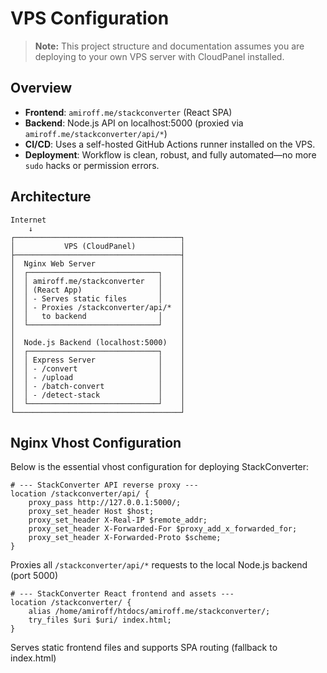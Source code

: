 # VPS Configuration

> **Note:** This project structure and documentation assumes you are deploying to your own VPS server with CloudPanel installed.

## Overview
- **Frontend**: `amiroff.me/stackconverter` (React SPA)
- **Backend**: Node.js API on localhost:5000 (proxied via `amiroff.me/stackconverter/api/*`)
- **CI/CD**: Uses a self-hosted GitHub Actions runner installed on the VPS.
- **Deployment**: Workflow is clean, robust, and fully automated—no more `sudo` hacks or permission errors.

## Architecture

```
Internet
    ↓
┌─────────────────────────────────────┐
│           VPS (CloudPanel)          │
├─────────────────────────────────────┤
│  Nginx Web Server                   │
│  ┌─────────────────────────────┐    │
│  │ amiroff.me/stackconverter   │    │
│  │ (React App)                 │    │
│  │ - Serves static files       │    │
│  │ - Proxies /stackconverter/api/*  │
│  │   to backend                │    │
│  └─────────────────────────────┘    │
│                                     │
│  Node.js Backend (localhost:5000)   │
│  ┌─────────────────────────────┐    │
│  │ Express Server              │    │
│  │ - /convert                  │    │
│  │ - /upload                   │    │
│  │ - /batch-convert            │    │
│  │ - /detect-stack             │    │
│  └─────────────────────────────┘    │
└─────────────────────────────────────┘
```

## Nginx Vhost Configuration

Below is the essential vhost configuration for deploying StackConverter:

```nginx
# --- StackConverter API reverse proxy ---
location /stackconverter/api/ {
    proxy_pass http://127.0.0.1:5000/;
    proxy_set_header Host $host;
    proxy_set_header X-Real-IP $remote_addr;
    proxy_set_header X-Forwarded-For $proxy_add_x_forwarded_for;
    proxy_set_header X-Forwarded-Proto $scheme;
}
```
Proxies all `/stackconverter/api/*` requests to the local Node.js backend (port 5000)
```nginx
# --- StackConverter React frontend and assets ---
location /stackconverter/ {
    alias /home/amiroff/htdocs/amiroff.me/stackconverter/;
    try_files $uri $uri/ index.html;
}
```
Serves static frontend files and supports SPA routing (fallback to index.html)